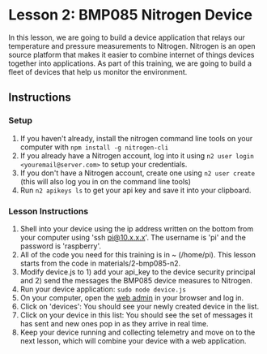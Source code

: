 # Lesson 2: BMP085 Nitrogen Device

In this lesson, we are going to build a device application that relays our temperature and pressure measurements to Nitrogen. Nitrogen is an open source platform that makes it easier to combine internet of things devices together into applications. As part of this training, we are going to build a fleet of devices that help us monitor the environment.

## Instructions

### Setup

1. If you haven't already, install the nitrogen command line tools on your computer with `npm install -g nitrogen-cli`
2. If you already have a Nitrogen account, log into it using `n2 user login <youremail@server.com>` to setup your credentials.
3. If you don't have a Nitrogen account, create one using `n2 user create` (this will also log you in on the command line tools)
4. Run `n2 apikeys ls` to get your api key and save it into your clipboard.

### Lesson Instructions

1. Shell into your device using the ip address written on the bottom from your computer using 'ssh pi@10.x.x.x'.  The username is 'pi' and the password is 'raspberry'.
2. All of the code you need for this training is in ~ (/home/pi).  This lesson starts from the code in materials/2-bmp085-n2.
3. Modify device.js to 1) add your api_key to the device security principal and 2) send the messages the BMP085 device measures to Nitrogen.
4. Run your device application: `sudo node device.js`
5. On your computer, open the [web admin](http://admin.nitrogen.io) in your browser and log in.
6. Click on 'devices':  You should see your newly created device in the list.
7. Click on your device in this list:  You should see the set of messages it has sent and new ones pop in as they arrive in real time.
8. Keep your device running and collecting telemetry and move on to the next lesson, which will combine your device with a web application.